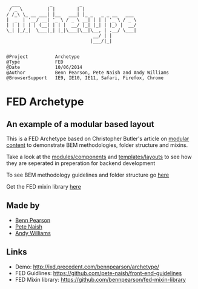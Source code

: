     
      ___           _          _                    
     / _ \         | |        | |                   
    / /_\ \_ __ ___| |__   ___| |_ _   _ _ __   ___ 
    |  _  | '__/ __| '_ \ / _ \ __| | | | '_ \ / _ \
    | | | | | | (__| | | |  __/ |_| |_| | |_) |  __/
    \_| |_/_|  \___|_| |_|\___|\__|\__, | .__/ \___|
                                    __/ | |         
                                   |___/|_|         


    @Project          Archetype
    @Type             FED
    @Date             10/06/2014
    @Author           Benn Pearson, Pete Naish and Andy Williams
    @BrowserSupport   IE9, IE10, IE11, Safari, Firefox, Chrome


    
# FED Archetype
## An example of a modular based layout

This is a FED Archetype based on Christopher Butler's article on [modular content](http://www.newfangled.com/the_way_you_design_web_content_is_about_to_change)</a> to demonstrate BEM methodologies, folder structure and mixins.  

Take a look at the [modules/components](https://github.com/bennpearson/fed-modular-archetype/tree/40d01ee4ed8022340f547aaf6bbe73eaa04d5f3c/templates/includes) and [templates/layouts](https://github.com/bennpearson/fed-modular-archetype/tree/40d01ee4ed8022340f547aaf6bbe73eaa04d5f3c/templates/layouts) to see how they are seperated in preperation for backend development

To see BEM methodology guidelines and folder structure go [here](https://github.com/pete-naish/front-end-guidelines)

Get the FED mixin library [here](https://github.com/bennpearson/fed-mixin-library)

## Made by

* [Benn Pearson](http://twitter.com/bennpearson)
* [Pete Naish](http://twitter.com/tweet_naish)
* [Andy Williams](https://twitter.com/framerateuk)

## Links

* Demo: http://ixd.precedent.com/bennpearson/archetype/
* FED Guidlines: https://github.com/pete-naish/front-end-guidelines
* FED Mixin library: https://github.com/bennpearson/fed-mixin-library